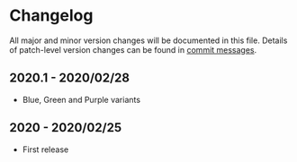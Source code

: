 # Changelog
All major and minor version changes will be documented in this file. Details of
patch-level version changes can be found in [commit messages](../../commits/master).

## 2020.1 - 2020/02/28
- Blue, Green and Purple variants

## 2020 - 2020/02/25
- First release
